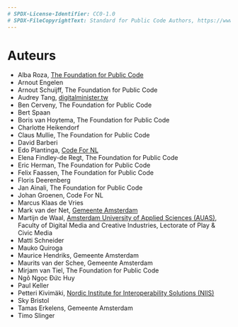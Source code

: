 ```yaml
---
# SPDX-License-Identifier: CC0-1.0
# SPDX-FileCopyrightText: Standard for Public Code Authors, https://www.standardforpubliccode.org/AUTHORS.html
---
```

# Auteurs

* Alba Roza, [The Foundation for Public Code](https://publiccode.net/)
* Arnout Engelen
* Arnout Schuijff, The Foundation for Public Code
* Audrey Tang, [digitalminister.tw](https://digitalminister.tw/)
* Ben Cerveny, The Foundation for Public Code
* Bert Spaan
* Boris van Hoytema, The Foundation for Public Code
* Charlotte Heikendorf
* Claus Mullie, The Foundation for Public Code
* David Barberi
* Edo Plantinga, [Code For NL](https://codefor.nl/)
* Elena Findley-de Regt, The Foundation for Public Code
* Eric Herman, The Foundation for Public Code
* Felix Faassen, The Foundation for Public Code
* Floris Deerenberg
* Jan Ainali, The Foundation for Public Code
* Johan Groenen, Code For NL
* Marcus Klaas de Vries
* Mark van der Net, [Gemeente Amsterdam](https://www.amsterdam.nl/en/)
* Martijn de Waal, [Amsterdam University of Applied Sciences (AUAS)](https://www.amsterdamuas.com/), Faculty of Digital Media and Creative Industries, Lectorate of Play & Civic Media
* Matti Schneider
* Mauko Quiroga
* Maurice Hendriks, Gemeente Amsterdam
* Maurits van der Schee, Gemeente Amsterdam
* Mirjam van Tiel, The Foundation for Public Code
* Ngô Ngọc Đức Huy
* Paul Keller
* Petteri Kivimäki, [Nordic Institute for Interoperability Solutions (NIIS)](https://niis.org)
* Sky Bristol
* Tamas Erkelens, Gemeente Amsterdam
* Timo Slinger
